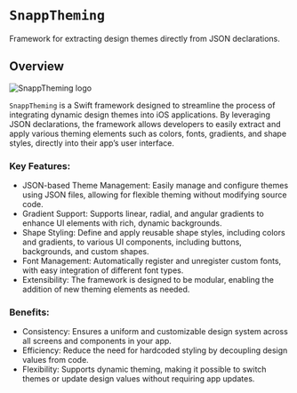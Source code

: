 # ``SnappTheming``

Framework for extracting design themes directly from JSON declarations.


## Overview

![SnappTheming logo](logo.png)

`SnappTheming` is a Swift framework designed to streamline the process of integrating dynamic design themes into iOS applications. By leveraging JSON declarations, the framework allows developers to easily extract and apply various theming elements such as colors, fonts, gradients, and shape styles, directly into their app’s user interface.

### Key Features:

- JSON-based Theme Management: Easily manage and configure themes using JSON files, allowing for flexible theming without modifying source code.
- Gradient Support: Supports linear, radial, and angular gradients to enhance UI elements with rich, dynamic backgrounds.
- Shape Styling: Define and apply reusable shape styles, including colors and gradients, to various UI components, including buttons, backgrounds, and custom shapes.
- Font Management: Automatically register and unregister custom fonts, with easy integration of different font types.
- Extensibility: The framework is designed to be modular, enabling the addition of new theming elements as needed.

### Benefits:

- Consistency: Ensures a uniform and customizable design system across all screens and components in your app.
- Efficiency: Reduce the need for hardcoded styling by decoupling design values from code.
- Flexibility: Supports dynamic theming, making it possible to switch themes or update design values without requiring app updates.
